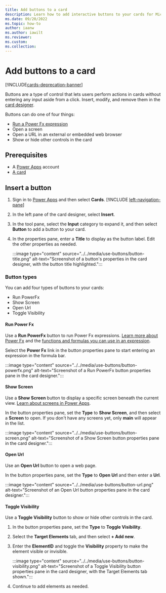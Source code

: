 ```yaml
---
title: Add buttons to a card
description: Learn how to add interactive buttons to your cards for Microsoft Power Apps.
ms.date: 09/20/2022
ms.topic: how-to
author: iaanw
ms.author: iawilt
ms.reviewer: 
ms.custom: 
ms.collection: 
---
```


# Add buttons to a card

[!INCLUDE[cards-deprecation-banner](~/includes/cards-deprecation-notice.md)]

Buttons are a type of control that lets users perform actions in cards without entering any input aside from a click. Insert, modify, and remove them in the [card designer](../designer-overview.md).

Buttons can do one of four things:

- [Run a Power Fx expression](../power-fx/intro-to-pfx.md)
- Open a screen
- Open a URL in an external or embedded web browser
- Show or hide other controls in the card

## Prerequisites

- A [Power Apps](https://powerapps.microsoft.com/) account
- [A card](../../tutorials/hello-world-card.md)

## Insert a button

1. Sign in to [Power Apps](https://powerapps.microsoft.com/) and then select **Cards**. [!INCLUDE [left-navigation-pane](../../../includes/left-navigation-pane.md)]

1. In the left pane of the card designer, select **Insert**.

1. In the tool pane, select the **Input** category to expand it, and then select **Button** to add a button to your card.

1. In the properties pane, enter a **Title** to display as the button label. Edit the other properties as needed.

    :::image type="content" source="../../media/use-buttons/button-title.png" alt-text="Screenshot of a button's properties in the card designer, with the button title highlighted.":::

### Button types

You can add four types of buttons to your cards:

- Run PowerFx
- Show Screen
- Open Url
- Toggle Visibility

#### Run Power Fx

Use a **Run PowerFx** button to run Power Fx expressions. [Learn more about Power Fx](../power-fx/intro-to-pfx.md) and the [functions and formulas you can use in an expression](/powerapps/maker/canvas-apps/formula-reference).

Select the **Power Fx** link in the button properties pane to start entering an expression in the formula bar.

:::image type="content" source="../../media/use-buttons/button-powerfx.png" alt-text="Screenshot of a Run PowerFx button properties pane in the card designer.":::

#### Show Screen

Use a **Show Screen** button to display a specific screen beneath the current view. [Learn about screens in Power Apps](../screens/use-screens.md).

In the button properties pane, set the **Type** to **Show Screen**, and then select a **Screen** to open. If you don't have any screens yet, only **main** will appear in the list.

:::image type="content" source="../../media/use-buttons/button-screen.png" alt-text="Screenshot of a Show Screen button properties pane in the card designer.":::

#### Open Url

Use an **Open Url** button to open a web page.

In the button properties pane, set the **Type** to **Open Url** and then enter a **Url**.

:::image type="content" source="../../media/use-buttons/button-url.png" alt-text="Screenshot of an Open Url button properties pane in the card designer.":::

#### Toggle Visibility

Use a **Toggle Visibility** button to show or hide other controls in the card.

1. In the button properties pane, set the **Type** to **Toggle Visibility**.
1. Select the **Target Elements** tab, and then select **+ Add new**.
1. Enter the **ElementID** and toggle the **Visibility** property to make the element visible or invisible.

    :::image type="content" source="../../media/use-buttons/button-visibility.png" alt-text="Screenshot of a Toggle Visibility button properties pane in the card designer, with the Target Elements tab shown.":::

1. Continue to add elements as needed.
